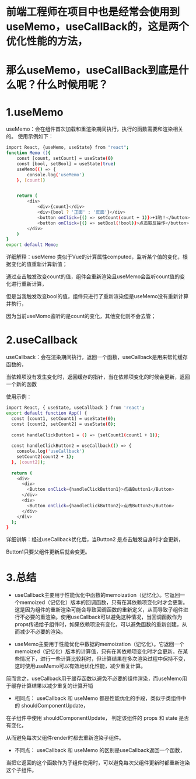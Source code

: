 # 前端工程师在项目中也是经常会使用到useMemo，useCallBack的，这是两个优化性能的方法，
# 那么useMemo，useCallBack到底是什么呢？什么时候用呢？

# 1.useMemo
useMemo：会在组件首次加载和重渲染期间执行，执行的函数需要和渲染相关的。
使用示例如下：
```sh
import React, {useMemo, useState} from "react";
function Memo (){
    const [count, setCount] = useState(0)
    const [bool, setBool] = useState(true)
    useMemo(() => {
        console.log('useMemo')
    }, [count])


    return (
        <div>
            <div>{count}</div>
            <div>{bool ? '正面' : '反面'}</div>
            <button onClick={() => setCount(count + 1)}>+1哟！</button>
            <button onClick={() => setBool(!bool)}>点击取反操作</button>
        </div>
    )
}
export default Memo;
```
 
详细解释：useMemo 类似于Vue的计算属性computed，监听某个值的变化，根据变化的值重新计算新值；

通过点击触发改变count的值，组件会重新渲染且useMemo会监听count值的变化进行重新计算，

但是当我触发改变bool的值，组件只进行了重新渲染但是useMemo没有重新计算并执行，

因为当前useMomo监听的是count的变化，其他变化则不会去管；
 
# 2.useCallback

useCallback：会在渲染期间执行，返回一个函数，useCallback是用来帮忙缓存函数的，

当依赖项没有发生变化时，返回缓存的指针，当在依赖项变化的时候会更新，返回一个新的函数

使用示例：

```sh
import React, { useState, useCallback } from 'react';
export default function App() {
  const [count1, setCount1] = useState(0);
  const [count2, setCount2] = useState(0);
  
  const handleClickButton1 = () => {setCount1(count1 + 1)};
  
  const handleClickButton2 = useCallback(() => {
    console.log('useCallback')
    setCount2(count2 + 1);
  }, [count2]);
  
  return (
    <div>
      <div>
        <Button onClick={handleClickButton1}>点击Button1</Button>
      </div>
      <div>
        <Button onClick={handleClickButton2}>点击Button2</Button>
      </div>
    </div>
  );
}
```


详细讲解：经过useCallback优化后，当Button2 是点击触发自身时才会更新，

Button1只要父组件更新后就会变更。
 
# 3.总结

- ‌useCallback‌主要用于性能优化中函数的memoization（记忆化）。它返回一个memoized（记忆化）版本的回调函数，只有在其依赖项变化时才会更新。这是因为组件的重新渲染可能会导致回调函数的重新定义，从而导致子组件进行不必要的重渲染。使用useCallback可以避免这种情况，当回调函数作为props传递给子组件时，如果依赖项没有变化，可以避免函数的重新创建，从而减少不必要的渲染。‌

- ‌useMemo‌主要用于性能优化中数据的memoization（记忆化）。它返回一个memoized（记忆化）版本的计算值，只有在其依赖项变化时才会更新。在某些情况下，进行一些计算比较耗时，但计算结果在多次渲染过程中保持不变，这时使用useMemo可以有效地优化性能，减少重复计算。‌

简而言之，useCallback用于缓存函数以避免不必要的组件渲染，而useMemo用于缓存计算结果以减少重复的计算开销

- 相同点：
useCallback 和 useMemo 都是性能优化的手段，类似于类组件中的 shouldComponentUpdate，

在子组件中使用 shouldComponentUpdate， 判定该组件的 props 和 state 是否有变化，

从而避免每次父组件render时都去重新渲染子组件。
 
- 不同点：
useCallback 和 useMemo 的区别是useCallback返回一个函数，

当把它返回的这个函数作为子组件使用时，可以避免每次父组件更新时都重新渲染这个子组件。
